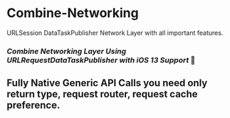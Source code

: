 # Combine-Networking
URLSession DataTaskPublisher Network Layer with all important features.

### ***Combine Networking Layer Using URLRequestDataTaskPublisher with iOS 13 Support*** 👋

## Fully Native Generic API Calls you need only return type, request router, request cache preference.

